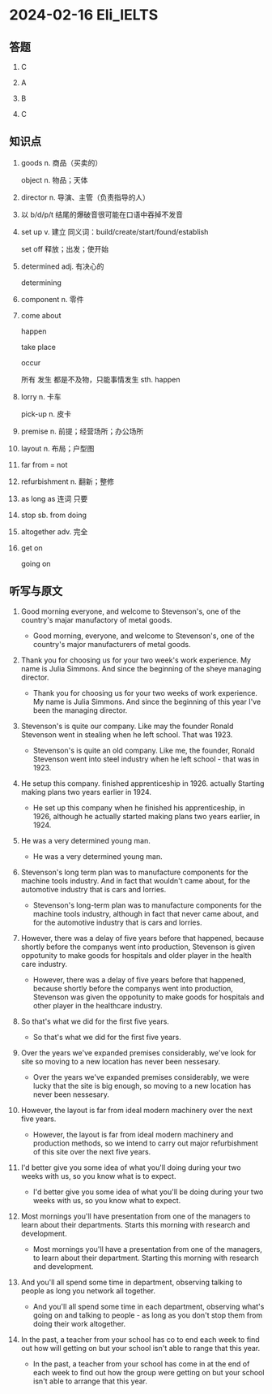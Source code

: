 # 2024-02-16 Eli_IELTS

## 答题

1. C

2. A

3. B

4. C

## 知识点

1. goods n. 商品（买卖的）

   object n. 物品；天体

2. director n. 导演、主管（负责指导的人）

3. 以 b/d/p/t 结尾的爆破音很可能在口语中吞掉不发音

4. set up v. 建立 同义词：build/create/start/found/establish

   set off 释放；出发；使开始

5. determined adj. 有决心的

   determining

6. component n. 零件

7. come about

   happen

   take place

   occur

   所有 发生 都是不及物，只能事情发生 sth. happen

8. lorry n. 卡车

   pick-up n. 皮卡

9. premise n. 前提；经营场所；办公场所

10. layout n. 布局；户型图

11. far from = not

12. refurbishment n. 翻新；整修

13. as long as 连词 只要

14. stop sb. from doing

15. altogether adv. 完全

16. get on

    going on

## 听写与原文

1. Good morning everyone, and welcome to Stevenson's, one of the country's majar manufactory of metal goods.

   - Good morning, everyone, and welcome to Stevenson's, one of the country's major manufacturers of metal goods.

2. Thank you for choosing us for your two week's work experience. My name is Julia Simmons. And since the beginning of the sheye managing director.

   - Thank you for choosing us for your two weeks of work experience. My name is Julia Simmons. And since the beginning of this year I've been the managing director.

3. Stevenson's is quite our company. Like may the founder Ronald Stevenson went in stealing when he left school. That was 1923.

   - Stevenson's is quite an old company. Like me, the founder, Ronald Stevenson went into steel industry when he left school - that was in 1923.

4. He setup this company. finished apprenticeship in 1926. actually Starting making plans two years earlier in 1924.

   - He set up this company when he finished his apprenticeship, in 1926, although he actually started making plans two years earlier, in 1924.

5. He was a very determined young man.

   - He was a very determined young man.

6. Stevenson's long term plan was to manufacture components for the machine tools industry. And in fact that wouldn't came about, for the automotive industry that is cars and lorries.

   - Stevenson's long-term plan was to manufacture components for the machine tools industry, although in fact that never came about, and for the automotive industry that is cars and lorries.

7. However, there was a delay of five years before that happened, because shortly before the companys went into production, Stevenson is given oppotunity to make goods for hospitals and older player in the health care industry.

   - However, there was a delay of five years before that happened, because shortly before the companys went into production, Stevenson was given the oppotunity to make goods for hospitals and other player in the healthcare industry.

8. So that's what we did for the first five years.

   - So that's what we did for the first five years.

9. Over the years we've expanded premises considerably, we've look for site so moving to a new location has never been nessesary.

   - Over the years we've expanded premises considerably, we were lucky that the site is big enough, so moving to a new location has never been nessesary.

10. However, the layout is far from ideal modern machinery over the next five years.

    - However, the layout is far from ideal modern machinery and production methods, so we intend to carry out major refurbishment of this site over the next five years.

11. I'd better give you some idea of what you'll doing during your two weeks with us, so you know what is to expect.

    - I'd better give you some idea of what you'll be doing during your two weeks with us, so you know what to expect.

12. Most mornings you'll have presentation from one of the managers to learn about their departments. Starts this morning with research and development.

    - Most mornings you'll have a presentation from one of the managers, to learn about their department. Starting this morning with research and development.

13. And you'll all spend some time in department, observing talking to people as long you network all together.

    - And you'll all spend some time in each department, observing what's going on and talking to people - as long as you don't stop them from doing their work altogether.

14. In the past, a teacher from your school has co to end each week to find out how will getting on but your school isn't able to range that this year.

    - In the past, a teacher from your school has come in at the end of each week to find out how the group were getting on but your school isn't able to arrange that this year.
